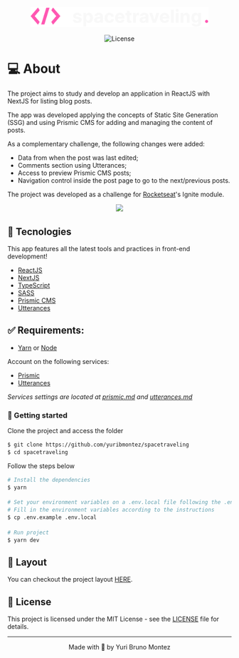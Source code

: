 <p align="center">
  <img alt="spacetraveling" src="public/logo.svg" width="400px">
</p>

<p align="center">
  <img  src="https://img.shields.io/static/v1?label=license&message=MIT&color=FF57B2&labelColor=fff" alt="License">
</p>

# 💻 About

The project aims to study and develop an application in ReactJS with NextJS for listing blog posts.

The app was developed applying the concepts of Static Site Generation (SSG) and using Prismic CMS for adding and managing the content of posts.

As a complementary challenge, the following changes were added:
- Data from when the post was last edited;
- Comments section using Utterances;
- Access to preview Prismic CMS posts;
- Navigation control inside the post page to go to the next/previous posts.


The project was developed as a challenge for [Rocketseat](https://rocketseat.com.br)'s Ignite module.

<div align="center">
  <img src="https://user-images.githubusercontent.com/77989191/133948445-5c359a2d-b545-440e-8cc8-d6ded4cb37b8.png" width="1000px"/>
</div>



## 🧪 Tecnologies

This app features all the latest tools and practices in front-end development!

- [ReactJS](https://reactjs.org/)
- [NextJS](https://nextjs.org/)
- [TypeScript](https://www.typescriptlang.org/)
- [SASS](https://sass-lang.com/)
- [Prismic CMS](https://prismic.io/)
- [Utterances](https://utteranc.es/)

## ✅ Requirements:

- [Yarn](https://yarnpkg.com) or [Node](https://nodejs.org/en/)

Account on the following services:

- [Prismic](https://prismic.io)
- [Utterances](https://https://utteranc.es)

*Services settings are located at [prismic.md](./prismic.md) and [utterances.md](./utterances.md)*

### 🚀  Getting started

Clone the project and access the folder

```bash
$ git clone https://github.com/yuribmontez/spacetraveling
$ cd spacetraveling
```

Follow the steps below
```bash
# Install the dependencies
$ yarn

# Set your environment variables on a .env.local file following the .env.example instructions
# Fill in the environment variables according to the instructions
$ cp .env.example .env.local

# Run project
$ yarn dev
```

## 🔖 Layout

You can checkout the project layout [HERE](https://www.figma.com/file/QJjZ66iPdhjNzdjILrG5F4/Desafios-Módulo-3-ReactJS?node-id=89%3A103).

## 📝 License

This project is licensed under the MIT License - see the  [LICENSE](LICENSE) file for details.

---
<p align="center">
    Made with 💜 by Yuri Bruno Montez
</p>
